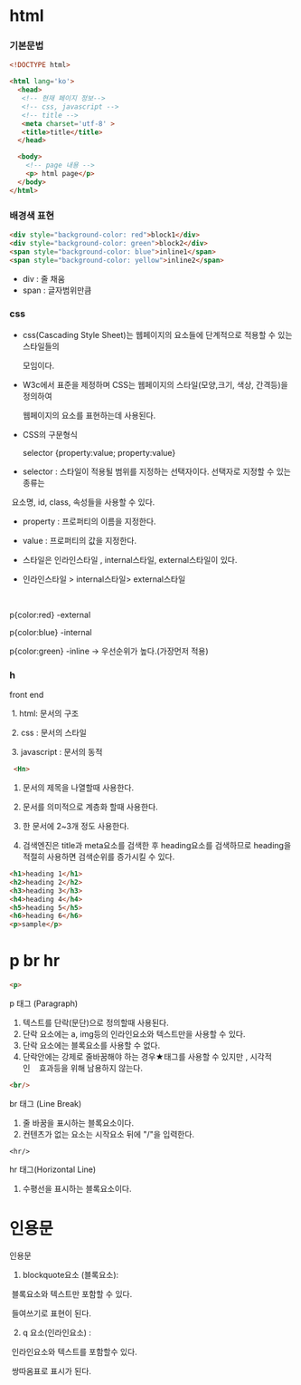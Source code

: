 # html
### 기본문법

```html
<!DOCTYPE html>

<html lang='ko'>
  <head>
   <!-- 현재 페이지 정보-->
   <!-- css, javascript -->
   <!-- title -->
   <meta charset='utf-8' >
   <title>title</title>
  </head>

  <body>
    <!-- page 내용 -->
    <p> html page</p>
  </body>
</html>
```

### 배경색 표현

```html
<div style="background-color: red">block1</div>
<div style="background-color: green">block2</div>
<span style="background-color: blue">inline1</span>
<span style="background-color: yellow">inline2</span>
```

- div : 줄 채움
- span : 글자범위만큼

### css

- css(Cascading Style Sheet)는 웹페이지의 요소들에 단계적으로 적용할 수 있는 스타일들의

   모임이다.

- W3c에서 표준을 제정하며 CSS는 웹페이지의 스타일(모양,크기, 색상, 간격등)을 정의하여

  웹페이지의 요소를 표현하는데 사용된다.

- CSS의 구문형식

  selector {property:value; property:value}

  

- selector : 스타일이 적용될 범위를 지정하는 선택자이다. 선택자로 지정할 수 있는 종류는

​        요소명, id, class, 속성들을 사용할 수 있다.

- property : 프로퍼티의 이름을 지정한다.

- value : 프로퍼티의 값을 지정한다.

  

- 스타일은 인라인스타일 , internal스타일, external스타일이 있다.
- 인라인스타일 > internal스타일> external스타일

​    

   p{color:red} -external

   p{color:blue} -internal

   p{color:green} -inline -> 우선순위가 높다.(가장먼저 적용)

### h

front end 

​    1. html: 문서의 구조

​    2. css : 문서의 스타일

​    3. javascript : 문서의 동적

```html
 <Hn>
```

1. 문서의 제목을 나열할때 사용한다.

2. 문서를 의미적으로 계층화 할때 사용한다.

3. 한 문서에 2~3개 정도 사용한다.

4. 검색엔진은 title과 meta요소를 검색한 후 heading요소를 검색하므로 heading을 적절히 사용하면 검색순위를 증가시킬 수 있다.

```html
<h1>heading 1</h1>
<h2>heading 2</h2>
<h3>heading 3</h3>
<h4>heading 4</h4>
<h5>heading 5</h5>
<h6>heading 6</h6>
<p>sample</p>
```

# p br hr

```html
<p>
```

p 태그 (Paragraph)

1. 텍스트를 단락(문단)으로 정의할때 사용된다.
2.  단락 요소에는 a, img등의 인라인요소와 텍스트만을 사용할 수 있다.
3. 단락 요소에는 블록요소를 사용할 수 없다.
4.  단락안에는 강제로 줄바꿈해야 하는 경우★태그를 사용할 수 있지만 , 시각적인    효과등을 위해 남용하지 않는다.

```html
<br/>
```

br 태그 (Line Break)

1. 줄 바꿈을 표시하는 블록요소이다.
2. 컨텐츠가 없는 요소는 시작요소 뒤에 "/"을 입력한다. 

```
<hr/>
```

hr 태그(Horizontal Line)

1. 수평선을 표시하는 블록요소이다.     

# 인용문

 인용문

1. blockquote요소 (블록요소):

​     블록요소와 텍스트만 포함할 수 있다.

​     들여쓰기로 표현이 된다. 

2. q 요소(인라인요소) :

​     인라인요소와 텍스트를 포함할수 있다.  

​     쌍따옴표로 표시가 된다. 

